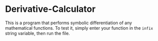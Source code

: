 # Derivative-Calculator

This is a program that performs symbolic differentiation of any mathematical functions. To test it, simply enter your function in the `infix` string variable, then run the file.
